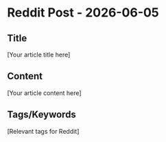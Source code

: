 # Reddit Post - 2026-06-05

## Title
[Your article title here]

## Content
[Your article content here]

## Tags/Keywords
[Relevant tags for Reddit]
